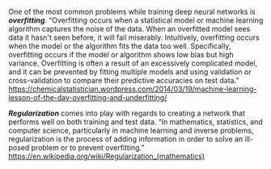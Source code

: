 One of the most common problems while training deep neural networks is ***overfitting***. “Overfitting occurs when a statistical model or machine learning algorithm captures the noise of the data. When an overfitted model sees data it hasn't seen before, it will fail miserably. Intuitively, overfitting occurs when the model or the algorithm fits the data too well. Specifically, overfitting occurs if the model or algorithm shows low bias but high variance. Overfitting is often a result of an excessively complicated model, and it can be prevented by fitting multiple models and using validation or cross-validation to compare their predictive accuracies on test data.” https://chemicalstatistician.wordpress.com/2014/03/19/machine-learning-lesson-of-the-day-overfitting-and-underfitting/ 

***Regularization*** comes into play with regards to creating a network that performs well on both training and test data. “In mathematics, statistics, and computer science, particularly in machine learning and inverse problems, regularization is the process of adding information in order to solve an ill-posed problem or to prevent overfitting.” https://en.wikipedia.org/wiki/Regularization_(mathematics)
